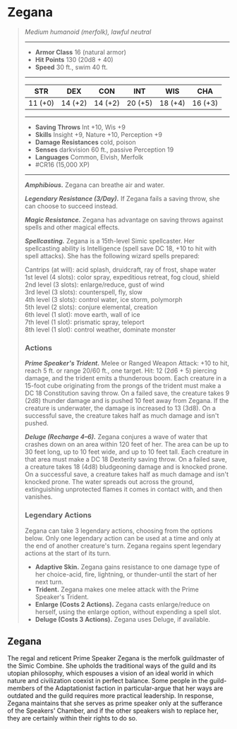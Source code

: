 # Zegana
>*Medium humanoid (merfolk), lawful neutral*
>___
>- **Armor Class** 16 (natural armor)
>- **Hit Points** 130 (20d8 + 40)
>- **Speed** 30 ft., swim 40 ft.
>___
>|STR|DEX|CON|INT|WIS|CHA|
>|:---:|:---:|:---:|:---:|:---:|:---:|
>|11 (+0)|14 (+2)|14 (+2)|20 (+5)|18 (+4)|16 (+3)|
>___
>- **Saving Throws** Int +10, Wis +9
>- **Skills** Insight +9, Nature +10, Perception +9
>- **Damage Resistances** cold, poison
>- **Senses** darkvision 60 ft., passive Perception 19
>- **Languages** Common, Elvish, Merfolk
>- #CR16 (15,000 XP)
>___
>***Amphibious.*** Zegana can breathe air and water.  
>
>***Legendary Resistance (3/Day).*** If Zegana fails a saving throw, she can choose to succeed instead.  
>
>***Magic Resistance.*** Zegana has advantage on saving throws against spells and other magical effects.  
>
>***Spellcasting.*** Zegana is a 15th-level Simic spellcaster. Her spellcasting ability is Intelligence (spell save DC 18, +10 to hit with spell attacks). She has the following wizard spells prepared:  
>
>Cantrips (at will): acid splash, druidcraft, ray of frost, shape water  
>1st level (4 slots): color spray, expeditious retreat, fog cloud, shield  
>2nd level (3 slots): enlarge/reduce, gust of wind  
>3rd level (3 slots): counterspell, fly, slow  
>4th level (3 slots): control water, ice storm, polymorph  
>5th level (2 slots): conjure elemental, creation  
>6th level (1 slot): move earth, wall of ice  
>7th level (1 slot): prismatic spray, teleport  
>8th level (1 slot): control weather, dominate monster  
>
>### Actions
>***Prime Speaker's Trident.*** Melee  or Ranged Weapon Attack: +10 to hit, reach 5 ft. or range 20/60 ft., one target. Hit: 12 (2d6 + 5) piercing damage, and the trident emits a thunderous boom. Each creature in a 15-foot cube originating from the prongs of the trident must make a DC 18 Constitution saving throw. On a failed save, the creature takes 9 (2d8) thunder damage and is pushed 10 feet away from Zegana. If the creature is underwater, the damage is increased to 13 (3d8). On a successful save, the creature takes half as much damage and isn't pushed.  
>
>***Deluge (Recharge 4–6).*** Zegana conjures a wave of water that crashes down on an area within 120 feet of her. The area can be up to 30 feet long, up to 10 feet wide, and up to 10 feet tall. Each creature in that area must make a DC 18 Dexterity saving throw. On a failed save, a creature takes 18 (4d8) bludgeoning damage and is knocked prone. On a successful save, a creature takes half as much damage and isn't knocked prone. The water spreads out across the ground, extinguishing unprotected flames it comes in contact with, and then vanishes.  
>
>### Legendary Actions
>Zegana can take 3 legendary actions, choosing from the options below. Only one legendary action can be used at a time and only at the end of another creature's turn. Zegana regains spent legendary actions at the start of its turn.
>
>- **Adaptive Skin.** Zegana gains resistance to one damage type of her choice-acid, fire, lightning, or thunder-until the start of her next turn.
>- **Trident.** Zegana makes one melee attack with the Prime Speaker's Trident.
>- **Enlarge (Costs 2 Actions).** Zegana casts enlarge/reduce on herself, using the enlarge option, without expending a spell slot.
>- **Deluge (Costs 3 Actions).** Zegana uses Deluge, if available.

## Zegana

The regal and reticent Prime Speaker Zegana is the merfolk guildmaster of the Simic Combine. She upholds the traditional ways of the guild and its utopian philosophy, which espouses a vision of an ideal world in which nature and civilization coexist in perfect balance. Some people in the guild-members of the Adaptationist faction in particular-argue that her ways are outdated and the guild requires more practical leadership. In response, Zegana maintains that she serves as prime speaker only at the sufferance of the Speakers' Chamber, and if the other speakers wish to replace her, they are certainly within their rights to do so.